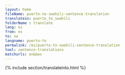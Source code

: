 ```yaml
---
layout: home
fileName: puerto-to-swahili-sentence-translation
translatein: puerto_to_swahili
folderName : translate
lang: es
from: es
to: sw
langname: puerto-to
permalink: /es/puerto-to-swahili-sentence-translation
tool: sentence-translations
matchurls: en&&es
---
```

{% include section/translateinto.html %}
